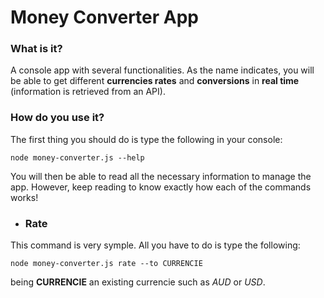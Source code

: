 # Money Converter App
### What is it?
A console app with several functionalities. As the name indicates, you will be able to get
different **currencies rates** and **conversions** in **real time** (information is retrieved from an 
API).

### How do you use it?
The first thing you should do is type the following in your console:
```
node money-converter.js --help 
```
You will then be able to read all the necessary information to manage the app.
However, keep reading to know exactly how each of the commands works!

* ### Rate
This command is very symple. All you have to do is type the following:
```
node money-converter.js rate --to CURRENCIE
``` 
being **CURRENCIE** an existing currencie such as *AUD* or *USD*.

